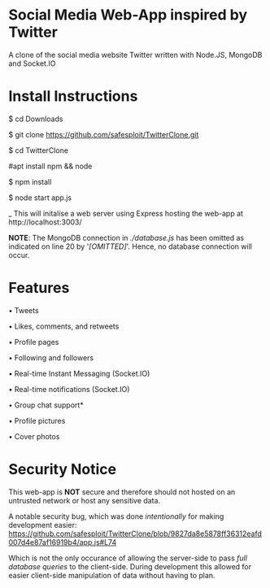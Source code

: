 # Social Media Web-App inspired by Twitter
A clone of the social media website Twitter written with Node.JS, MongoDB and Socket.IO

# Install Instructions

$ cd Downloads

$ git clone https://github.com/safesploit/TwitterClone.git

$ cd TwitterClone

#apt install npm && node

$ npm install 

$ node start app.js

_
This will initalise a web server using Express hosting the web-app at http://localhost:3003/

**NOTE**: The MongoDB connection in _./database.js_ has been omitted as indicated on line 20 by '_[OMITTED]_'. 
Hence, no database connection will occur.


# Features

• Tweets

• Likes, comments, and retweets

• Profile pages

• Following and followers

• Real-time Instant Messaging (Socket.IO)

• Real-time notifications (Socket.IO)

• Group chat support*

• Profile pictures

• Cover photos


# Security Notice

This web-app is **NOT** secure and therefore should not hosted on an untrusted network or host any sensitive data.

A notable security bug, which was done _intentionally_ for making development easier: 
https://github.com/safesploit/TwitterClone/blob/9827da8e5878ff36312eafd007d4e87af16919b4/app.js#L74

Which is not the only occurance of allowing the server-side to pass _full database queries_ to the client-side.
During development this allowed for easier client-side manipulation of data without having to plan.
